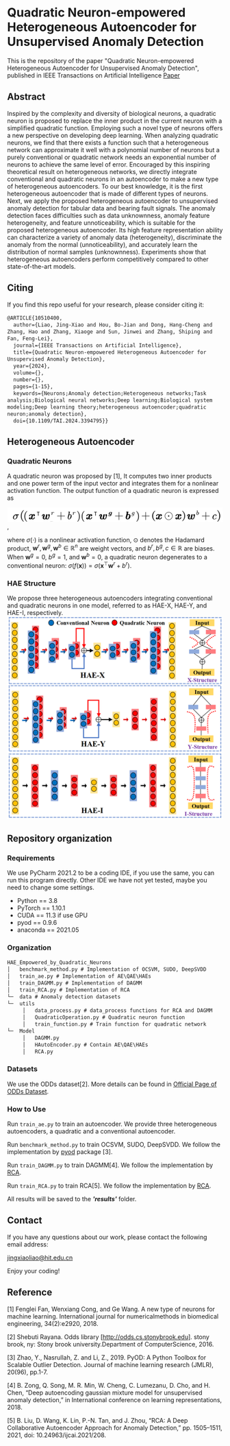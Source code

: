 # Quadratic Neuron-empowered Heterogeneous Autoencoder for Unsupervised Anomaly Detection
This is the repository of the paper "Quadratic Neuron-empowered Heterogeneous Autoencoder for Unsupervised Anomaly Detection", published in IEEE Transactions on Artificial Intelligence
 [Paper](https://ieeexplore.ieee.org/document/10510400)
## Abstract
Inspired by the complexity and diversity of biological neurons, a quadratic neuron is proposed to replace the inner product in the current neuron with a simplified quadratic function. Employing such a novel type of neurons offers a new perspective on developing deep learning. When analyzing quadratic neurons, we find that there exists a function such that a heterogeneous network can approximate it well with a polynomial number of neurons but a purely conventional or quadratic network needs an exponential number of neurons to achieve the same level of error. Encouraged by this inspiring theoretical result on heterogeneous networks, we directly integrate conventional and quadratic neurons in an autoencoder to make a new type of heterogeneous autoencoders. To our best knowledge, it is the first heterogeneous autoencoder that is made of different types of neurons. Next, we apply the proposed heterogeneous autoencoder
to unsupervised anomaly detection for tabular data and bearing fault signals. The anomaly detection faces difficulties such as data unknownness, anomaly feature heterogeneity, and feature unnoticeability, which is suitable for the proposed heterogeneous autoencoder. Its high feature representation ability can characterize a variety of anomaly data (heterogeneity), discriminate the anomaly from the normal (unnoticeability), and accurately learn the distribution of normal samples (unknownness). Experiments show that heterogeneous autoencoders perform competitively compared to other state-of-the-art models.

## Citing
If you find this repo useful for your research, please consider citing it:
```
@ARTICLE{10510400,
  author={Liao, Jing-Xiao and Hou, Bo-Jian and Dong, Hang-Cheng and Zhang, Hao and Zhang, Xiaoge and Sun, Jinwei and Zhang, Shiping and Fan, Feng-Lei},
  journal={IEEE Transactions on Artificial Intelligence}, 
  title={Quadratic Neuron-empowered Heterogeneous Autoencoder for Unsupervised Anomaly Detection}, 
  year={2024},
  volume={},
  number={},
  pages={1-15},
  keywords={Neurons;Anomaly detection;Heterogeneous networks;Task analysis;Biological neural networks;Deep learning;Biological system modeling;Deep learning theory;heterogeneous autoencoder;quadratic neuron;anomaly detection},
  doi={10.1109/TAI.2024.3394795}}
```



## Heterogeneous Autoencoder

### Quadratic Neurons
A quadratic neuron was proposed by [1], It computes two inner products  and  one  power  term  of  the  input  vector  and  integrates them for a nonlinear activation function. The output function of a quadratic neuron is expressed as 

![enter description here](https://raw.githubusercontent.com/asdvfghg/image/master/小书匠/1641001696385.png),

where $\sigma(\cdot)$ is a nonlinear activation function, $\odot$ denotes the Hadamard product, $\boldsymbol{w}^r,\boldsymbol{w}^g, \boldsymbol{w}^b\in\mathbb{R}^n$ are weight vectors, and $b^r, b^g, c\in\mathbb{R}$ are biases. When $\boldsymbol{w}^g=0$, $b^g=1$, and $\boldsymbol{w}^b=0$, a quadratic neuron degenerates to a conventional neuron:  $\sigma(f(\boldsymbol{x}))= \sigma(\boldsymbol{x}^\top\boldsymbol{w}^{r}+b^{r})$. 

### HAE Structure
We propose three heterogeneous autoencoders integrating conventional  and  quadratic  neurons  in  one  model,  referred  to  as HAE-X, HAE-Y, and HAE-I, respectively.
![The scheme of HAE-X, HAE-Y, and HAE-I.](https://raw.githubusercontent.com/asdvfghg/image/master/小书匠/1641001696444.png)

## Repository organization

### Requirements
We use PyCharm 2021.2 to be a coding IDE, if you use the same, you can run this program directly. Other IDE we have not yet tested, maybe you need to change some settings.
* Python == 3.8
* PyTorch == 1.10.1
* CUDA == 11.3 if use GPU
* pyod == 0.9.6
* anaconda == 2021.05
 
### Organization
```
HAE_Empowered_by_Quadratic_Neurons
│   benchmark_method.py # Implementation of OCSVM, SUDO, DeepSVDD
│   train_ae.py # Implementation of AE\QAE\HAEs 
│   train_DAGMM.py # Implementation of DAGMM
│   train_RCA.py # Implementation of RCA
└─  data # Anomaly detection datasets 
└─  utils
     │   data_process.py # data_process functions for RCA and DAGMM
     │   QuadraticOperation.py # Quadratic neuron function
     │   train_function.py # Train function for quadratic network
└─  Model
     │   DAGMM.py 
     │   HAutoEncoder.py # Contain AE\QAE\HAEs 
     │   RCA.py 

```

### Datasets
We use the ODDs dataset[2]. More details can be found in [Official Page of ODDs Dataset](http://odds.cs.stonybrook.edu).

### How to Use

Run ```train_ae.py``` to train an autoencoder. We provide three heterogeneous autoencoders, a quadratic and a conventional autoencoder. 

Run ```benchmark_method.py``` to train  OCSVM, SUDO, DeepSVDD. We follow the implementation by [pyod](https://github.com/yzhao062/pyod) package [3].
 
 Run ```train_DAGMM.py``` to train  DAGMM[4]. We follow the implementation by [RCA](https://github.com/illidanlab/RCA).

 Run ```train_RCA.py``` to train  RCA[5]. We follow the implementation by [RCA](https://github.com/illidanlab/RCA).

All results will be saved to the ***'results'*** folder.

## Contact
If you have any questions about our work, please contact the following email address:

jingxiaoliao@hit.edu.cn

Enjoy your coding!
## Reference
[1] Fenglei Fan, Wenxiang Cong, and Ge Wang. A new type of neurons for machine learning. International journal for numericalmethods in biomedical engineering, 34(2):e2920, 2018.

[2] Shebuti Rayana.  Odds library [http://odds.cs.stonybrook.edu]. stony brook, ny:  Stony brook university.Department of ComputerScience, 2016.

[3] Zhao, Y., Nasrullah, Z. and Li, Z., 2019. PyOD: A Python Toolbox for Scalable Outlier Detection. Journal of machine learning research (JMLR), 20(96), pp.1-7.

[4]  B. Zong, Q. Song, M. R. Min, W. Cheng, C. Lumezanu, D. Cho, and H. Chen, “Deep autoencoding gaussian mixture model for unsupervised anomaly detection,” in International conference on learning representations, 2018.

[5] B. Liu, D. Wang, K. Lin, P.-N. Tan, and J. Zhou, “RCA: A Deep Collaborative Autoencoder Approach for Anomaly Detection,” pp. 1505–1511, 2021, doi: 10.24963/ijcai.2021/208.
